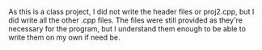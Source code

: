 As this is a class project, I did not write the header files or proj2.cpp, but I did write all the other .cpp files. 
The files were still provided as they're necessary for the program, but I understand them enough to be able to write them on my own if need be.
